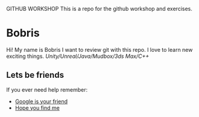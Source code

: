 GITHUB WORKSHOP
This is a repo for the github workshop and exercises.

# Bobris
Hi! My name is Bobris I want to review git with this repo. 
I love to learn new exciting things. *Unity/Unreal/Java/Mudbox/3ds Max/C++*

## Lets be friends
If you ever need help remember:
- [Google is your friend](https://google.com/)
- [Hope you find me](https://twitter.com)
